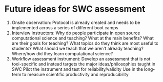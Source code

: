 # Future ideas for SWC assessment

1. Onsite observation: 
	Protocol is already created and needs to be implemented across a series of different boot camps
2. Interview instructors: 
	Why do people participate in open source computational science and teaching?
	What at the main benefits?
	What are their goals for teaching?
	What topics do they think are most useful to students?
	What should we teach that we aren't already teaching?
	Where/how did they learn computational science?
3. Workflow assessment instrument:
	Develop an assessment that is not tool-specific and instead targets the major ideas/philosophies taught in SWC
	Pilot the instrument and test for reliability/validity
	Use in the long-term to measure scientific productivity and reproducibility

